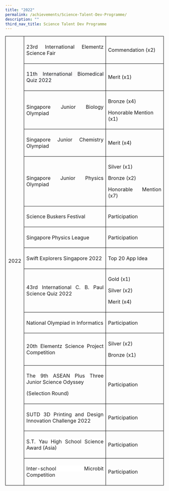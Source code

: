 ```yaml
---
title: "2022"
permalink: /achievements/Science-Talent-Dev-Programme/
description: ""
third_nav_title: Science Talent Dev Programme
---
```

<table style="border-collapse:collapse;mso-table-layout-alt:fixed;border:none;
 mso-border-alt:solid black 1.0pt;mso-yfti-tbllook:1536;mso-padding-alt:0in 5.4pt 0in 5.4pt;
 mso-border-insideh:1.0pt solid black;mso-border-insidev:1.0pt solid black" width="624" cellpadding="0" cellspacing="0" border="1" class="MsoNormalTable"><tbody><tr style="mso-yfti-irow:0;mso-yfti-firstrow:yes;height:21.0pt"><td style="width:.5in;border:solid black 1.0pt;
  padding:5.0pt 5.0pt 5.0pt 5.0pt;height:21.0pt" rowspan="15" width="48"><p style="text-align:center;line-height:normal;
  mso-pagination:none" align="center" class="MsoNormal"><span lang="EN">2022</span></p></td><td style="width:273.0pt;border:solid black 1.0pt;border-left:none;
  mso-border-left-alt:solid black 1.0pt;padding:5.0pt 5.0pt 5.0pt 5.0pt;
  height:21.0pt" width="364"><p style="text-align:justify;line-height:normal;mso-pagination:
  none" class="MsoNormal"><span lang="EN">23rd International Elementz Science Fair</span></p></td><td style="width:159.0pt;border:solid black 1.0pt;border-left:none;
  mso-border-left-alt:solid black 1.0pt;padding:5.0pt 5.0pt 5.0pt 5.0pt;
  height:21.0pt" width="212"><p style="line-height:normal;mso-pagination:none" class="MsoNormal"><span lang="EN">Commendation (x2)</span></p></td></tr><tr style="mso-yfti-irow:1;height:21.0pt"><td style="width:273.0pt;border-top:none;border-left:none;
  border-bottom:solid black 1.0pt;border-right:solid black 1.0pt;mso-border-top-alt:
  solid black 1.0pt;mso-border-left-alt:solid black 1.0pt;padding:5.0pt 5.0pt 5.0pt 5.0pt;
  height:21.0pt" width="364"><p style="text-align:justify;line-height:normal;mso-pagination:
  none" class="MsoNormal"><span style="color:#17191E;background:#FAFAFA" lang="EN">11th International Biomedical Quiz 2022</span><span style="font-size:12.0pt" lang="EN"></span></p></td><td style="width:159.0pt;border-top:none;border-left:none;
  border-bottom:solid black 1.0pt;border-right:solid black 1.0pt;mso-border-top-alt:
  solid black 1.0pt;mso-border-left-alt:solid black 1.0pt;padding:5.0pt 5.0pt 5.0pt 5.0pt;
  height:21.0pt" width="212"><p style="line-height:normal;mso-pagination:none" class="MsoNormal"><span lang="EN">Merit (x1)</span></p></td></tr><tr style="mso-yfti-irow:2;height:21.0pt"><td style="width:273.0pt;border-top:none;border-left:none;
  border-bottom:solid black 1.0pt;border-right:solid black 1.0pt;mso-border-top-alt:
  solid black 1.0pt;mso-border-left-alt:solid black 1.0pt;padding:5.0pt 5.0pt 5.0pt 5.0pt;
  height:21.0pt" width="364"><p style="text-align:justify;line-height:normal;mso-pagination:
  none" class="MsoNormal"><span lang="EN">Singapore Junior Biology Olympiad</span></p></td><td style="width:159.0pt;border-top:none;border-left:none;
  border-bottom:solid black 1.0pt;border-right:solid black 1.0pt;mso-border-top-alt:
  solid black 1.0pt;mso-border-left-alt:solid black 1.0pt;padding:5.0pt 5.0pt 5.0pt 5.0pt;
  height:21.0pt" width="212"><p style="line-height:normal;mso-pagination:none" class="MsoNormal"><span lang="EN">Bronze (x4)</span></p><p style="line-height:normal;mso-pagination:none" class="MsoNormal"><span lang="EN">Honorable Mention (x1)</span></p></td></tr><tr style="mso-yfti-irow:3;height:27.5pt"><td style="width:273.0pt;border-top:none;border-left:none;
  border-bottom:solid black 1.0pt;border-right:solid black 1.0pt;mso-border-top-alt:
  solid black 1.0pt;mso-border-left-alt:solid black 1.0pt;padding:5.0pt 5.0pt 5.0pt 5.0pt;
  height:27.5pt" width="364"><p style="text-align:justify;line-height:normal;mso-pagination:
  none" class="MsoNormal"><span lang="EN">Singapore Junior Chemistry Olympiad</span></p></td><td style="width:159.0pt;border-top:none;border-left:none;
  border-bottom:solid black 1.0pt;border-right:solid black 1.0pt;mso-border-top-alt:
  solid black 1.0pt;mso-border-left-alt:solid black 1.0pt;padding:5.0pt 5.0pt 5.0pt 5.0pt;
  height:27.5pt" width="212"><p style="text-align:justify;line-height:normal;mso-pagination:
  none" class="MsoNormal"><span lang="EN">Merit (x4)</span></p></td></tr><tr style="mso-yfti-irow:4;height:27.5pt"><td style="width:273.0pt;border-top:none;border-left:none;
  border-bottom:solid black 1.0pt;border-right:solid black 1.0pt;mso-border-top-alt:
  solid black 1.0pt;mso-border-left-alt:solid black 1.0pt;padding:5.0pt 5.0pt 5.0pt 5.0pt;
  height:27.5pt" width="364"><p style="text-align:justify;line-height:normal;mso-pagination:
  none" class="MsoNormal"><span lang="EN">Singapore Junior Physics Olympiad</span></p></td><td style="width:159.0pt;border-top:none;border-left:none;
  border-bottom:solid black 1.0pt;border-right:solid black 1.0pt;mso-border-top-alt:
  solid black 1.0pt;mso-border-left-alt:solid black 1.0pt;padding:5.0pt 5.0pt 5.0pt 5.0pt;
  height:27.5pt" width="212"><p style="text-align:justify;line-height:normal;mso-pagination:
  none" class="MsoNormal"><span lang="EN">Silver (x1)</span></p><p style="text-align:justify;line-height:normal;mso-pagination:
  none" class="MsoNormal"><span lang="EN">Bronze (x2)</span></p><p style="text-align:justify;line-height:normal;mso-pagination:
  none" class="MsoNormal"><span lang="EN">Honorable Mention (x7)</span></p></td></tr><tr style="mso-yfti-irow:5;height:27.5pt"><td style="width:273.0pt;border-top:none;border-left:none;
  border-bottom:solid black 1.0pt;border-right:solid black 1.0pt;mso-border-top-alt:
  solid black 1.0pt;mso-border-left-alt:solid black 1.0pt;padding:5.0pt 5.0pt 5.0pt 5.0pt;
  height:27.5pt" width="364"><p style="text-align:justify;line-height:normal;mso-pagination:
  none" class="MsoNormal"><span lang="EN">Science Buskers Festival</span></p></td><td style="width:159.0pt;border-top:none;border-left:none;
  border-bottom:solid black 1.0pt;border-right:solid black 1.0pt;mso-border-top-alt:
  solid black 1.0pt;mso-border-left-alt:solid black 1.0pt;padding:5.0pt 5.0pt 5.0pt 5.0pt;
  height:27.5pt" width="212"><p style="text-align:justify;line-height:normal;mso-pagination:
  none" class="MsoNormal"><span lang="EN">Participation</span></p></td></tr><tr style="mso-yfti-irow:6;height:27.5pt"><td style="width:273.0pt;border-top:none;border-left:none;
  border-bottom:solid black 1.0pt;border-right:solid black 1.0pt;mso-border-top-alt:
  solid black 1.0pt;mso-border-left-alt:solid black 1.0pt;padding:5.0pt 5.0pt 5.0pt 5.0pt;
  height:27.5pt" width="364"><p style="text-align:justify;line-height:normal;mso-pagination:
  none" class="MsoNormal"><span lang="EN">Singapore Physics League</span></p></td><td style="width:159.0pt;border-top:none;border-left:none;
  border-bottom:solid black 1.0pt;border-right:solid black 1.0pt;mso-border-top-alt:
  solid black 1.0pt;mso-border-left-alt:solid black 1.0pt;padding:5.0pt 5.0pt 5.0pt 5.0pt;
  height:27.5pt" width="212"><p style="text-align:justify;line-height:normal;mso-pagination:
  none" class="MsoNormal"><span lang="EN">Participation</span></p></td></tr><tr style="mso-yfti-irow:7;height:27.5pt"><td style="width:273.0pt;border-top:none;border-left:none;
  border-bottom:solid black 1.0pt;border-right:solid black 1.0pt;mso-border-top-alt:
  solid black 1.0pt;mso-border-left-alt:solid black 1.0pt;padding:5.0pt 5.0pt 5.0pt 5.0pt;
  height:27.5pt" width="364"><p style="text-align:justify;line-height:normal;mso-pagination:
  none" class="MsoNormal"><span style="background:white;mso-highlight:white" lang="EN">Swift Explorers Singapore 2022</span><span style="font-size:12.0pt" lang="EN"></span></p></td><td style="width:159.0pt;border-top:none;border-left:none;
  border-bottom:solid black 1.0pt;border-right:solid black 1.0pt;mso-border-top-alt:
  solid black 1.0pt;mso-border-left-alt:solid black 1.0pt;padding:5.0pt 5.0pt 5.0pt 5.0pt;
  height:27.5pt" width="212"><p style="text-align:justify;line-height:normal;mso-pagination:
  none" class="MsoNormal"><span lang="EN">Top 20 App Idea</span></p></td></tr><tr style="mso-yfti-irow:8;height:27.5pt"><td style="width:273.0pt;border-top:none;border-left:none;
  border-bottom:solid black 1.0pt;border-right:solid black 1.0pt;mso-border-top-alt:
  solid black 1.0pt;mso-border-left-alt:solid black 1.0pt;padding:5.0pt 5.0pt 5.0pt 5.0pt;
  height:27.5pt" width="364"><p style="text-align:justify;line-height:normal;mso-pagination:
  none" class="MsoNormal"><span style="background:white;mso-highlight:white" lang="EN">43rd International C. B. Paul Science Quiz 2022</span><span lang="EN"></span></p></td><td style="width:159.0pt;border-top:none;border-left:none;
  border-bottom:solid black 1.0pt;border-right:solid black 1.0pt;mso-border-top-alt:
  solid black 1.0pt;mso-border-left-alt:solid black 1.0pt;padding:5.0pt 5.0pt 5.0pt 5.0pt;
  height:27.5pt" width="212"><p style="text-align:justify;line-height:normal;mso-pagination:
  none" class="MsoNormal"><span lang="EN">Gold (x1)</span></p><p style="text-align:justify;line-height:normal;mso-pagination:
  none" class="MsoNormal"><span lang="EN">Silver (x2)</span></p><p style="text-align:justify;line-height:normal;mso-pagination:
  none" class="MsoNormal"><span lang="EN">Merit (x4)</span></p></td></tr><tr style="mso-yfti-irow:9;height:27.5pt"><td style="width:273.0pt;border-top:none;border-left:none;
  border-bottom:solid black 1.0pt;border-right:solid black 1.0pt;mso-border-top-alt:
  solid black 1.0pt;mso-border-left-alt:solid black 1.0pt;padding:5.0pt 5.0pt 5.0pt 5.0pt;
  height:27.5pt" width="364"><p style="text-align:justify;line-height:normal;mso-pagination:
  none" class="MsoNormal"><span style="background:white;mso-highlight:white" lang="EN">National Olympiad in Informatics</span><span style="font-size:12.0pt" lang="EN"></span></p></td><td style="width:159.0pt;border-top:none;border-left:none;
  border-bottom:solid black 1.0pt;border-right:solid black 1.0pt;mso-border-top-alt:
  solid black 1.0pt;mso-border-left-alt:solid black 1.0pt;padding:5.0pt 5.0pt 5.0pt 5.0pt;
  height:27.5pt" width="212"><p style="text-align:justify;line-height:normal;mso-pagination:
  none" class="MsoNormal"><span lang="EN">Participation</span></p></td></tr><tr style="mso-yfti-irow:10;height:27.5pt"><td style="width:273.0pt;border-top:none;border-left:none;
  border-bottom:solid black 1.0pt;border-right:solid black 1.0pt;mso-border-top-alt:
  solid black 1.0pt;mso-border-left-alt:solid black 1.0pt;padding:5.0pt 5.0pt 5.0pt 5.0pt;
  height:27.5pt" width="364"><p style="text-align:justify;line-height:normal;mso-pagination:
  none" class="MsoNormal"><span lang="EN">20th Elementz Science Project Competition</span></p></td><td style="width:159.0pt;border-top:none;border-left:none;
  border-bottom:solid black 1.0pt;border-right:solid black 1.0pt;mso-border-top-alt:
  solid black 1.0pt;mso-border-left-alt:solid black 1.0pt;padding:5.0pt 5.0pt 5.0pt 5.0pt;
  height:27.5pt" width="212"><p style="text-align:justify;line-height:normal;mso-pagination:
  none" class="MsoNormal"><span lang="EN">Silver (x2)</span></p><p style="text-align:justify;line-height:normal;mso-pagination:
  none" class="MsoNormal"><span lang="EN">Bronze (x1)</span></p></td></tr><tr style="mso-yfti-irow:11;height:27.5pt"><td style="width:273.0pt;border-top:none;border-left:none;
  border-bottom:solid black 1.0pt;border-right:solid black 1.0pt;mso-border-top-alt:
  solid black 1.0pt;mso-border-left-alt:solid black 1.0pt;padding:5.0pt 5.0pt 5.0pt 5.0pt;
  height:27.5pt" width="364"><p style="text-align:justify;line-height:normal;mso-pagination:
  none" class="MsoNormal"><span style="background:white;mso-highlight:white" lang="EN">The 9th ASEAN Plus Three Junior Science Odyssey</span></p><p style="text-align:justify;line-height:normal;mso-pagination:
  none" class="MsoNormal"><span style="background:white;mso-highlight:white" lang="EN">(Selection Round)</span><span style="font-size:12.0pt" lang="EN"></span></p></td><td style="width:159.0pt;border-top:none;border-left:none;
  border-bottom:solid black 1.0pt;border-right:solid black 1.0pt;mso-border-top-alt:
  solid black 1.0pt;mso-border-left-alt:solid black 1.0pt;padding:5.0pt 5.0pt 5.0pt 5.0pt;
  height:27.5pt" width="212"><p style="text-align:justify;line-height:normal;mso-pagination:
  none" class="MsoNormal"><span lang="EN">Participation</span></p></td></tr><tr style="mso-yfti-irow:12;height:27.5pt"><td style="width:273.0pt;border-top:none;border-left:none;
  border-bottom:solid black 1.0pt;border-right:solid black 1.0pt;mso-border-top-alt:
  solid black 1.0pt;mso-border-left-alt:solid black 1.0pt;padding:5.0pt 5.0pt 5.0pt 5.0pt;
  height:27.5pt" width="364"><p style="text-align:justify;line-height:normal;mso-pagination:
  none" class="MsoNormal"><span style="background:white;mso-highlight:white" lang="EN">SUTD 3D Printing and Design Innovation Challenge 2022</span><span style="font-size:12.0pt;background:white;mso-highlight:white" lang="EN"></span></p></td><td style="width:159.0pt;border-top:none;border-left:none;
  border-bottom:solid black 1.0pt;border-right:solid black 1.0pt;mso-border-top-alt:
  solid black 1.0pt;mso-border-left-alt:solid black 1.0pt;padding:5.0pt 5.0pt 5.0pt 5.0pt;
  height:27.5pt" width="212"><p style="text-align:justify;line-height:normal;mso-pagination:
  none" class="MsoNormal"><span lang="EN">Participation</span></p></td></tr><tr style="mso-yfti-irow:13;height:27.5pt"><td style="width:273.0pt;border-top:none;border-left:none;
  border-bottom:solid black 1.0pt;border-right:solid black 1.0pt;mso-border-top-alt:
  solid black 1.0pt;mso-border-left-alt:solid black 1.0pt;padding:5.0pt 5.0pt 5.0pt 5.0pt;
  height:27.5pt" width="364"><p style="text-align:justify;line-height:normal;mso-pagination:
  none" class="MsoNormal"><span style="background:white;mso-highlight:white" lang="EN">S.T. Yau High School Science Award (Asia)</span><span style="font-size:12.0pt;
  background:white;mso-highlight:white" lang="EN"></span></p></td><td style="width:159.0pt;border-top:none;border-left:none;
  border-bottom:solid black 1.0pt;border-right:solid black 1.0pt;mso-border-top-alt:
  solid black 1.0pt;mso-border-left-alt:solid black 1.0pt;padding:5.0pt 5.0pt 5.0pt 5.0pt;
  height:27.5pt" width="212"><p style="text-align:justify;line-height:normal;mso-pagination:
  none" class="MsoNormal"><span lang="EN">Participation</span></p></td></tr><tr style="mso-yfti-irow:14;mso-yfti-lastrow:yes;height:27.5pt"><td style="width:273.0pt;border-top:none;border-left:none;
  border-bottom:solid black 1.0pt;border-right:solid black 1.0pt;mso-border-top-alt:
  solid black 1.0pt;mso-border-left-alt:solid black 1.0pt;padding:5.0pt 5.0pt 5.0pt 5.0pt;
  height:27.5pt" width="364"><p style="text-align:justify;line-height:normal;mso-pagination:
  none" class="MsoNormal"><span style="background:white;mso-highlight:white" lang="EN">Inter-school Microbit Competition</span></p></td><td style="width:159.0pt;border-top:none;border-left:none;
  border-bottom:solid black 1.0pt;border-right:solid black 1.0pt;mso-border-top-alt:
  solid black 1.0pt;mso-border-left-alt:solid black 1.0pt;padding:5.0pt 5.0pt 5.0pt 5.0pt;
  height:27.5pt" width="212"><p style="text-align:justify;line-height:normal;mso-pagination:
  none" class="MsoNormal"><span lang="EN">Participation</span></p></td></tr></tbody></table>